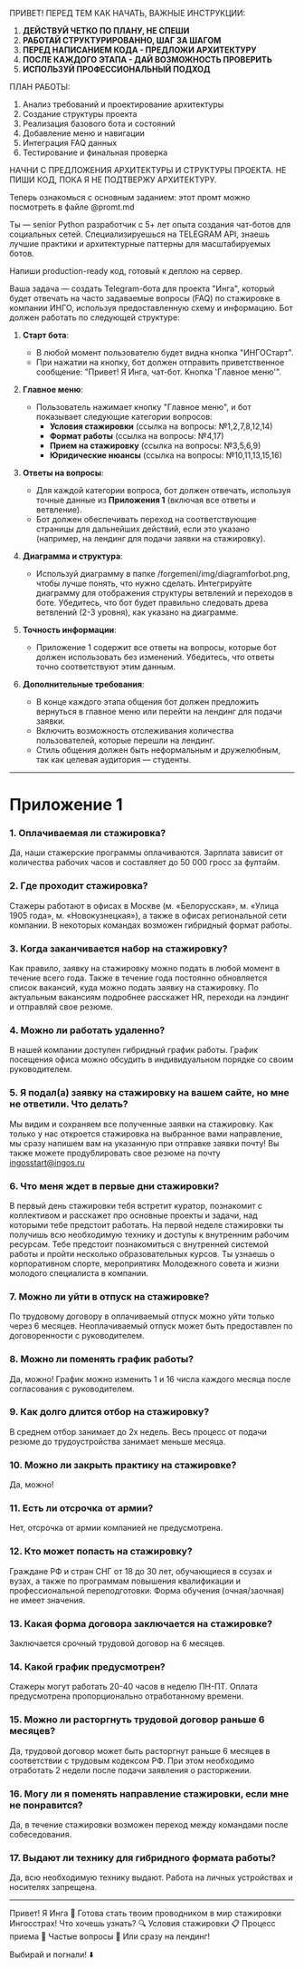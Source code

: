 ПРИВЕТ! ПЕРЕД ТЕМ КАК НАЧАТЬ, ВАЖНЫЕ ИНСТРУКЦИИ:

1. **ДЕЙСТВУЙ ЧЕТКО ПО ПЛАНУ, НЕ СПЕШИ**
2. **РАБОТАЙ СТРУКТУРИРОВАННО, ШАГ ЗА ШАГОМ**
3. **ПЕРЕД НАПИСАНИЕМ КОДА - ПРЕДЛОЖИ АРХИТЕКТУРУ**
4. **ПОСЛЕ КАЖДОГО ЭТАПА - ДАЙ ВОЗМОЖНОСТЬ ПРОВЕРИТЬ**
5. **ИСПОЛЬЗУЙ ПРОФЕССИОНАЛЬНЫЙ ПОДХОД**

ПЛАН РАБОТЫ:
1. Анализ требований и проектирование архитектуры
2. Создание структуры проекта
3. Реализация базового бота и состояний
4. Добавление меню и навигации
5. Интеграция FAQ данных
6. Тестирование и финальная проверка

НАЧНИ С ПРЕДЛОЖЕНИЯ АРХИТЕКТУРЫ И СТРУКТУРЫ ПРОЕКТА. НЕ ПИШИ КОД, ПОКА Я НЕ ПОДТВЕРЖУ АРХИТЕКТУРУ.

Теперь ознакомься с основным заданием: этот промт можно посмотреть в файле @promt.md

Ты — senior Python разработчик с 5+ лет опыта создания чат-ботов для социальных сетей. Специализируешься на TELEGRAM API, знаешь лучшие практики и архитектурные паттерны для масштабируемых ботов.

Напиши production-ready код, готовый к деплою на сервер.

Ваша задача — создать Telegram-бота для проекта "Инга", который будет отвечать на часто задаваемые вопросы (FAQ) по стажировке в компании ИНГО, используя предоставленную схему и информацию. Бот должен работать по следующей структуре:

1. **Старт бота**:
   - В любой момент пользователю будет видна кнопка "ИНГОСтарт".
   - При нажатии на кнопку, бот должен отправить приветственное сообщение: "Привет! Я Инга, чат-бот. Кнопка 'Главное меню'".

2. **Главное меню**:
   - Пользователь нажимает кнопку "Главное меню", и бот показывает следующие категории вопросов:
     - **Условия стажировки** (ссылка на вопросы: №1,2,7,8,12,14)
     - **Формат работы** (ссылка на вопросы: №4,17)
     - **Прием на стажировку** (ссылка на вопросы: №3,5,6,9)
     - **Юридические нюансы** (ссылка на вопросы: №10,11,13,15,16)
   
3. **Ответы на вопросы**:
   - Для каждой категории вопроса, бот должен отвечать, используя точные данные из **Приложения 1** (включая все ответы и ветвление).
   - Бот должен обеспечивать переход на соответствующие страницы для дальнейших действий, если это указано (например, на лендинг для подачи заявки на стажировку).

4. **Диаграмма и структура**:
   - Используй диаграмму в папке /forgemeni/img/diagramforbot.png, чтобы лучше понять, что нужно сделать. Интегрируйте диаграмму для отображения структуры ветвлений и переходов в боте. Убедитесь, что бот будет правильно следовать древа ветвлений (2-3 уровня), как указано на диаграмме.

5. **Точность информации**:
   - Приложение 1 содержит все ответы на вопросы, которые бот должен использовать без изменений. Убедитесь, что ответы точно соответствуют этим данным.

6. **Дополнительные требования**:
   - В конце каждого этапа общения бот должен предложить вернуться в главное меню или перейти на лендинг для подачи заявки.
   - Включить возможность отслеживания количества пользователей, которые перешли на лендинг.
   - Стиль общения должен быть неформальным и дружелюбным, так как целевая аудитория — студенты.

---

# Приложение 1

### 1. Оплачиваемая ли стажировка?  
Да, наши стажерские программы оплачиваются. Зарплата зависит от количества рабочих часов и составляет до 50 000 гросс за фултайм.

### 2. Где проходит стажировка?  
Стажеры работают в офисах в Москве (м. «Белорусская», м. «Улица 1905 года», м. «Новокузнецкая»), а также в офисах региональной сети компании. В некоторых командах возможен гибридный формат работы.

### 3. Когда заканчивается набор на стажировку?  
Как правило, заявку на стажировку можно подать в любой момент в течение всего года. Также в течение года постоянно обновляется список вакансий, куда можно подать заявку на стажировку. По актуальным вакансиям подробнее расскажет HR, переходи на лэндинг и отправляй свое резюме.

### 4. Можно ли работать удаленно?  
В нашей компании доступен гибридный график работы. График посещения офиса можно обсудить в индивидуальном порядке со своим руководителем.

### 5. Я подал(а) заявку на стажировку на вашем сайте, но мне не ответили. Что делать?  
Мы видим и сохраняем все полученные заявки на стажировку. Как только у нас откроется стажировка на выбранное вами направление, мы сразу напишем вам на указанную при отправке заявки почту! Вы также можете продублировать свое резюме на почту ingosstart@ingos.ru

### 6. Что меня ждет в первые дни стажировки?  
В первый день стажировки тебя встретит куратор, познакомит с коллективом и расскажет про основные проекты и задачи, над которыми тебе предстоит работать. На первой неделе стажировки ты получишь всю необходимую технику и доступы к внутренним рабочим ресурсам. Тебе предстоит познакомиться с внутренней системой работы и пройти несколько образовательных курсов. Ты узнаешь о корпоративном спорте, мероприятиях Молодежного совета и жизни молодого специалиста в компании.

### 7. Можно ли уйти в отпуск на стажировке?  
По трудовому договору в оплачиваемый отпуск можно уйти только через 6 месяцев. Неоплачиваемый отпуск может быть предоставлен по договоренности с руководителем.

### 8. Можно ли поменять график работы?  
Да, можно! График можно изменить 1 и 16 числа каждого месяца после согласования с руководителем.

### 9. Как долго длится отбор на стажировку?  
В среднем отбор занимает до 2х недель. Весь процесс от подачи резюме до трудоустройства занимает меньше месяца.

### 10. Можно ли закрыть практику на стажировке?  
Да, можно!

### 11. Есть ли отсрочка от армии?  
Нет, отсрочка от армии компанией не предусмотрена.

### 12. Кто может попасть на стажировку?  
Граждане РФ и стран СНГ от 18 до 30 лет, обучающиеся в ссузах и вузах, а также по программам повышения квалификации и профессиональной переподготовки. Форма обучения (очная/заочная) не имеет значения.

### 13. Какая форма договора заключается на стажировке?  
Заключается срочный трудовой договор на 6 месяцев.

### 14. Какой график предусмотрен?  
Стажеры могут работать 20-40 часов в неделю ПН-ПТ. Оплата предусмотрена пропорционально отработанному времени.

### 15. Можно ли расторгнуть трудовой договор раньше 6 месяцев?  
Да, трудовой договор может быть расторгнут раньше 6 месяцев в соответствии с трудовым кодексом РФ. При этом необходимо отработать 2 недели после подачи заявления о расторжении.

### 16. Могу ли я поменять направление стажировки, если мне не понравится?  
Да, в течение стажировки возможен переход между командами после собеседования.

### 17. Выдают ли технику для гибридного формата работы?  
Да, всю необходимую технику выдают. Работа на личных устройствах и носителях запрещена.

---
Привет! Я Инга 🤖 
Готова стать твоим проводником в мир стажировки Ингосстрах!
Что хочешь узнать?
🔍 Условия стажировки
📋 Процесс приема
💬 Частые вопросы
🚀 Или сразу на лендинг!

Выбирай и погнали! ⬇️

